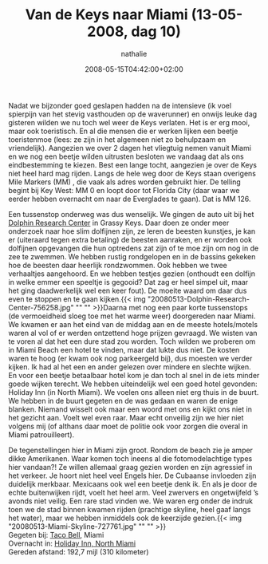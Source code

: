 ﻿---
title: Van de Keys naar Miami (13-05-2008, dag 10)
author: nathalie
type: post
date: 2008-05-15T04:42:00+02:00
url: /weblog/2008/05/15/van-de-keys-naar-miami-13-05-2008-dag-10/
commentFolder: 2008-05-15-van-de-keys-naar-miami-13-05-2008-dag-10
categories:
- Vakantie
tags:
- Amerika
- Oost-kant
resources:
- src: 20080513-Dolphin-Research-Center-756258.jpg
- src: 20080513-Miami-Skyline-727761.jpg

---
Nadat we bijzonder goed geslapen hadden na de intensieve (ik voel spierpijn van het stevig vasthouden op de waverunner) en onwijs leuke dag gisteren wilden we nu toch wel weer de Keys verlaten. Het is er erg mooi, maar ook toeristisch. En al die mensen die er werken lijken een beetje toeristenmoe (lees: ze zijn in het algemeen niet zo behulpzaam en vriendelijk). Aangezien we over 2 dagen het vliegtuig nemen vanuit Miami en we nog een beetje wilden uitrusten besloten we vandaag dat als ons eindbestemming te kiezen. Best een lange tocht, aangezien je over de Keys niet heel hard mag rijden. Langs de hele weg door de Keys staan overigens Mile Markers (MM) , die vaak als adres worden gebruikt hier. De telling begint bij Key West: MM 0 en loopt door tot Florida City (daar waar we eerder hebben overnacht om naar de Everglades te gaan). Dat is MM 126.  

Een tussenstop onderweg was dus wenselijk. We gingen de auto uit bij het [Dolphin Research Center](http://www.dolphins.org/) in Grassy Keys. Daar doen ze onder meer onderzoek naar hoe slim dolfijnen zijn, ze leren de beesten kunstjes, je kan er (uiteraard tegen extra betaling) de beesten aanraken, en er worden ook dolfijnen opgevangen die hun optredens zat zijn of te moe zijn om nog in de zee te zwemmen. We hebben rustig rondgelopen en in de bassins gekeken hoe de beesten daar heerlijk rondzwommen. Ook hebben we twee verhaaltjes aangehoord. En we hebben testjes gezien (onthoudt een dolfijn in welke emmer een speeltje is gegooid? Dat zag er heel simpel uit, maar het ging daadwerkelijk wel een keer fout). De moeite waard om daar dus even te stoppen en te gaan kijken.{{< img "20080513-Dolphin-Research-Center-756258.jpg" ""  "" >}}Daarna met nog een paar korte tussenstops (de vermoeidheid sloeg toe met het warme weer) doorgereden naar Miami. We kwamen er aan het eind van de middag aan en de meeste hotels/motels waren al vol of er werden ontzettend hoge prijzen gevraagd. We wisten van te voren al dat het een dure stad zou worden. Toch wilden we proberen om in Miami Beach een hotel te vinden, maar dat lukte dus niet. De kosten waren te hoog (er kwam ook nog parkeergeld bij), dus moesten we verder kijken. Ik had al het een en ander gelezen over mindere en slechte wijken. En voor een beetje betaalbaar hotel kom je dan toch al snel in de iets minder goede wijken terecht.  We hebben uiteindelijk wel een goed hotel gevonden: Holiday Inn (in North Miami). We voelen ons alleen niet erg thuis in de buurt. We hebben in de buurt gegeten en de was gedaan en waren de enige blanken. Niemand wisselt ook maar een woord met ons en kijkt ons niet in het gezicht aan. Voelt wel even raar. Maar echt onveilig zijn we hier niet volgens mij (of althans daar moet de politie ook voor zorgen die overal in Miami patrouilleert).  

De tegenstellingen hier in Miami zijn groot. Rondom de beach zie je amper dikke Amerikanen. Waar komen toch ineens al die fotomodelachtige types hier vandaan?! Ze willen allemaal graag gezien worden en zijn agressief in het verkeer. Je hoort niet heel veel Engels hier. De Cubaanse invloeden zijn duidelijk merkbaar. Mexicaans ook wel een beetje denk ik. En als je door de echte buitenwijken rijdt, voelt het heel arm. Veel zwervers en ongetwijfeld ’s avonds niet veilig. Een rare stad vinden we. We waren erg onder de indruk toen we de stad binnen kwamen rijden (prachtige skyline, heel gaaf langs het water), maar we hebben inmiddels ook de keerzijde gezien.{{< img "20080513-Miami-Skyline-727761.jpg" ""  "" >}}  
Gegeten bij:  [Taco Bell](http://www.tacobell.com/), Miami  
Overnacht in: [Holiday Inn, North Miami](http://www.ichotelsgroup.com/h/d/hi/1/en/hotel/miagg;jsessionid=W5TU3I1DVKIWWCTGWAKCJ0QKM0YDKIY4?_requestid=17642)  
Gereden afstand:  192,7 mijl (310 kilometer)
